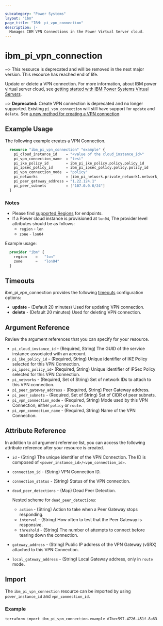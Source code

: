 ```yaml
---

subcategory: "Power Systems"
layout: "ibm"
page_title: "IBM: pi_vpn_connection"
description: |-
  Manages IBM VPN Connections in the Power Virtual Server cloud.
---
```


# ibm_pi_vpn_connection

~> This resource is deprecated and will be removed in the next major version. This resource has reached end of life.

Update or delete a VPN connection. For more information, about IBM power virtual server cloud, see [getting started with IBM Power Systems Virtual Servers](https://cloud.ibm.com/docs/power-iaas?topic=power-iaas-getting-started).

~> **Deprecated:**
  Create VPN connection is deprecated and no longer supported. Existing `pi_vpn_connection` will still have support for `update` and `delete`. See [a new method for creating a VPN connection](https://cloud.ibm.com/docs/power-iaas?topic=power-iaas-VPN-connections)
  
## Example Usage

The following example creates a VPN Connection.

```terraform
  resource "ibm_pi_vpn_connection" "example" {
    pi_cloud_instance_id    = "<value of the cloud_instance_id>"
    pi_vpn_connection_name  = "test"
    pi_ike_policy_id        = ibm_pi_ike_policy.policy.policy_id
    pi_ipsec_policy_id      = ibm_pi_ipsec_policy.policy.policy_id
    pi_vpn_connection_mode  = "policy"
    pi_networks             = [ibm_pi_network.private_network1.network_id]
    pi_peer_gateway_address = "1.22.124.1"
    pi_peer_subnets         = ["107.0.0.0/24"]
  }
```

### Notes

- Please find [supported Regions](https://cloud.ibm.com/apidocs/power-cloud#endpoint) for endpoints.
- If a Power cloud instance is provisioned at `lon04`, The provider level attributes should be as follows:
  - `region` - `lon`
  - `zone` - `lon04`

Example usage:
  
  ```terraform
    provider "ibm" {
      region    =   "lon"
      zone      =   "lon04"
    }
  ```
  
## Timeouts

ibm_pi_vpn_connection provides the following [timeouts](https://www.terraform.io/docs/language/resources/syntax.html) configuration options:

- **update** - (Default 20 minutes) Used for updating VPN connection.
- **delete** - (Default 20 minutes) Used for deleting VPN connection.

## Argument Reference

Review the argument references that you can specify for your resource.

- `pi_cloud_instance_id` - (Required, String) The GUID of the service instance associated with an account.
- `pi_ike_policy_id` - (Required, String) Unique identifier of IKE Policy selected for this VPN Connection.
- `pi_ipsec_policy_id`- (Required, String) Unique identifier of IPSec Policy selected for this VPN Connection.
- `pi_networks` - (Required, Set of String) Set of network IDs to attach to this VPN connection.
- `pi_peer_gateway_address` - (Required, String) Peer Gateway address.
- `pi_peer_subnets`  - (Required, Set of String) Set of CIDR of peer subnets.
- `pi_vpn_connection_mode` - (Required, String) Mode used by this VPN Connection, either `policy` or `route`.
- `pi_vpn_connection_name` - (Required, String) Name of the VPN Connection.

## Attribute Reference

In addition to all argument reference list, you can access the following attribute reference after your resource is created.

- `id` - (String) The unique identifier of the VPN Connection. The ID is composed of `<power_instance_id>/<vpn_connection_id>`.
- `connection_id` - (String) VPN Connection ID.
- `connection_status` - (String) Status of the VPN connection.
- `dead_peer_detections` - (Map) Dead Peer Detection.

  Nested scheme for `dead_peer_detections`:
  - `action` - (String) Action to take when a Peer Gateway stops responding.
  - `interval` - (String) How often to test that the Peer Gateway is responsive.
  - `threshold` - (String) The number of attempts to connect before tearing down the connection.
- `gateway_address` - (String) Public IP address of the VPN Gateway (vSRX) attached to this VPN Connection.
- `local_gateway_address` - (String) Local Gateway address, only in `route` mode.

## Import

The `ibm_pi_vpn_connection` resource can be imported by using `power_instance_id` and `vpn_connection_id`.

### Example

```bash
terraform import ibm_pi_vpn_connection.example d7bec597-4726-451f-8a63-e62e6f19c32c/cea6651a-bc0a-4438-9f8a-a0770bbf451f
```
